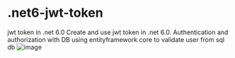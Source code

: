 # .net6-jwt-token
jwt token in .net 6.0
Create and use jwt token in .net 6.0. Authentication and authorization with DB
using entityframework core to validate user from sql db
![image](https://user-images.githubusercontent.com/85626647/193739137-73353cdf-4661-4897-8c62-59553b8d109e.png)

